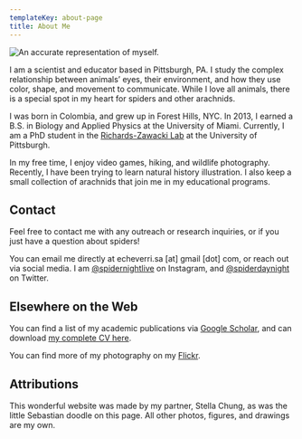 ```yaml
---
templateKey: about-page
title: About Me
---
```

![An accurate representation of myself.](/img/sebs-by-stella.png)

I am a scientist and educator based in Pittsburgh, PA. I study the complex relationship between animals’ eyes, their environment, and how they use color, shape, and movement to communicate. While I love all animals, there is a special spot in my heart for spiders and other arachnids. 

I was born in Colombia, and grew up in Forest Hills, NYC. In 2013, I earned a B.S. in Biology and Applied Physics at the University of Miami. Currently, I am a PhD student in the [Richards-Zawacki Lab](http://www.rzlab.pitt.edu) at the University of Pittsburgh. 

In my free time, I enjoy video games, hiking, and wildlife photography. Recently, I have been trying to learn natural history illustration. I also keep a small collection of arachnids that join me in my educational programs.

## Contact

Feel free to contact me with any outreach or research inquiries, or if you just have a question about spiders! 

You can email me directly at echeverri.sa \[at] gmail \[dot] com, or reach out via social media.
 I am [@spidernightlive](https://www.instagram.com/spiderdayNightLive/) on Instagram, and [@spiderdaynight](https://twitter.com/spiderdayNight) on Twitter. 

## Elsewhere on the Web

You can find a list of my academic publications via [Google Scholar](https://scholar.google.com/citations?hl=en&user=Lkp7X1EAAAAJ), and can download [my complete CV here](https://drive.google.com/file/d/1raM_DVxiYe2nYr7M2WfcLewnJN9-lRBj/view?usp=sharing).

You can find more of my photography on my [Flickr](https://www.flickr.com/photos/saecheverri/).

## Attributions

This wonderful website was made by my partner, Stella Chung, as was the little Sebastian doodle on this page. All other photos, figures, and drawings are my own.
